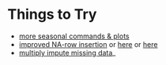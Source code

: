 # Things to Try #
* [more seasonal commands & plots](http://www.statmethods.net/advstats/timeseries.html)
* [improved NA-row insertion](http://stackoverflow.com/questions/8198542/how-can-i-replace-omitted-not-na-data-with-a-zero) or [here](http://stackoverflow.com/questions/9996452/r-find-and-add-missing-non-existing-rows-in-time-related-data-frame) or [here](http://stackoverflow.com/questions/10438969/fastest-way-to-add-rows-for-missing-values-in-a-data-frame)
* [multiply impute missing data](http://gking.harvard.edu/amelia/)_

